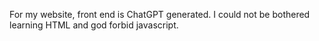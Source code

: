 For my website, front end is ChatGPT generated. I could not be bothered learning HTML and god forbid javascript.
